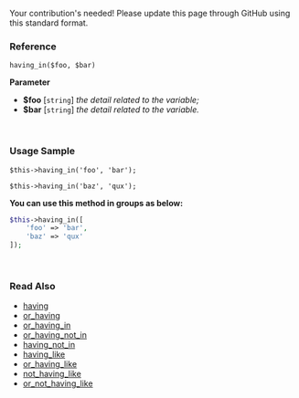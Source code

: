 Your contribution's needed!
Please update this page through GitHub using this standard format.

### Reference
`having_in($foo, $bar)`

**Parameter**
* **$foo** [`string`] *the detail related to the variable;*
* **$bar** [`string`] *the detail related to the variable.*

&nbsp;

### Usage Sample
`$this->having_in('foo', 'bar');`

`$this->having_in('baz', 'qux');`

**You can use this method in groups as below:**
```php
$this->having_in([
    'foo' => 'bar',
    'baz' => 'qux'
]);
```

&nbsp;

### Read Also
* [having](./having)
* [or_having](./or_having)
* [or_having_in](./or_having_in)
* [or_having_not_in](./or_having_not_in)
* [having_not_in](./having_not_in)
* [having_like](./having_like)
* [or_having_like](./or_having_like)
* [not_having_like](./not_having_like)
* [or_not_having_like](./or_not_having_like)

